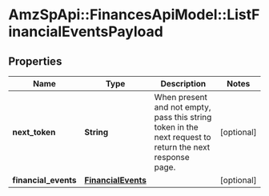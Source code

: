 # AmzSpApi::FinancesApiModel::ListFinancialEventsPayload

## Properties
Name | Type | Description | Notes
------------ | ------------- | ------------- | -------------
**next_token** | **String** | When present and not empty, pass this string token in the next request to return the next response page. | [optional] 
**financial_events** | [**FinancialEvents**](FinancialEvents.md) |  | [optional] 


